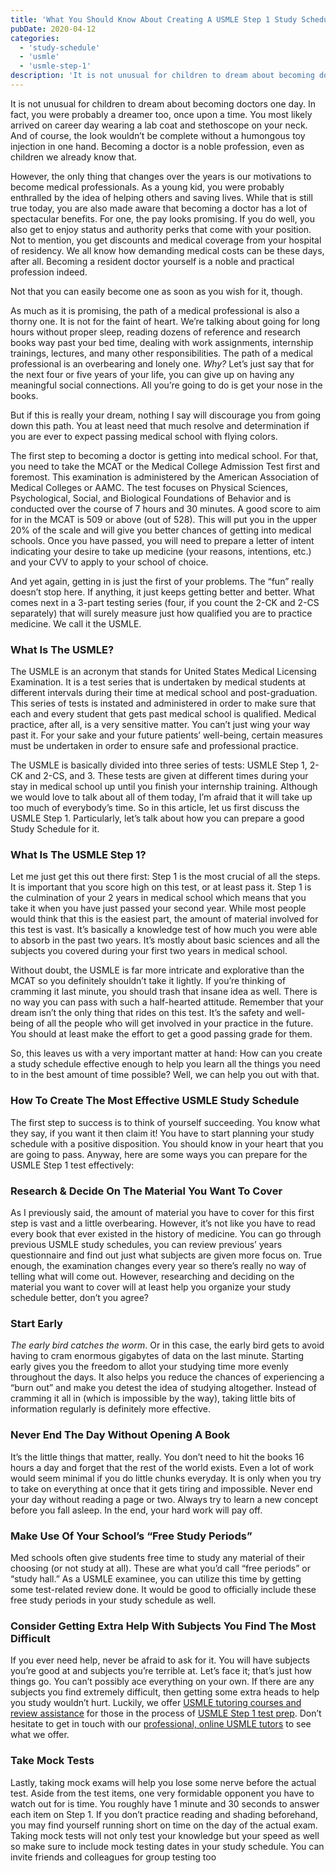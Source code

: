 ```yaml
---
title: 'What You Should Know About Creating A USMLE Step 1 Study Schedule'
pubDate: 2020-04-12
categories:
  - 'study-schedule'
  - 'usmle'
  - 'usmle-step-1'
description: 'It is not unusual for children to dream about becoming doctors one day. In fact, you were probably a dreamer too, once upon a time. You most likely arrived'
---
```


It is not unusual for children to dream about becoming doctors one day. In fact, you were probably a dreamer too, once upon a time. You most likely arrived on career day wearing a lab coat and stethoscope on your neck. And of course, the look wouldn’t be complete without a humongous toy injection in one hand. Becoming a doctor is a noble profession, even as children we already know that.

However, the only thing that changes over the years is our motivations to become medical professionals. As a young kid, you were probably enthralled by the idea of helping others and saving lives. While that is still true today, you are also made aware that becoming a doctor has a lot of spectacular benefits. For one, the pay looks promising. If you do well, you also get to enjoy status and authority perks that come with your position. Not to mention, you get discounts and medical coverage from your hospital of residency. We all know how demanding medical costs can be these days, after all. Becoming a resident doctor yourself is a noble and practical profession indeed.

Not that you can easily become one as soon as you wish for it, though.

As much as it is promising, the path of a medical professional is also a thorny one. It is not for the faint of heart. We’re talking about going for long hours without proper sleep, reading dozens of reference and research books way past your bed time, dealing with work assignments, internship trainings, lectures, and many other responsibilities. The path of a medical professional is an overbearing and lonely one. *Why?* Let’s just say that for the next four or five years of your life, you can give up on having any meaningful social connections. All you’re going to do is get your nose in the books.

But if this is really your dream, nothing I say will discourage you from going down this path. You at least need that much resolve and determination if you are ever to expect passing medical school with flying colors.

The first step to becoming a doctor is getting into medical school. For that, you need to take the MCAT or the Medical College Admission Test first and foremost. This examination is administered by the American Association of Medical Colleges or AAMC. The test focuses on Physical Sciences, Psychological, Social, and Biological Foundations of Behavior and is conducted over the course of 7 hours and 30 minutes. A good score to aim for in the MCAT is 509 or above (out of 528). This will put you in the upper 20% of the scale and will give you better chances of getting into medical schools. Once you have passed, you will need to prepare a letter of intent indicating your desire to take up medicine (your reasons, intentions, etc.) and your CVV to apply to your school of choice.

And yet again, getting in is just the first of your problems. The “fun” really doesn’t stop here. If anything, it just keeps getting better and better. What comes next in a 3-part testing series (four, if you count the 2-CK and 2-CS separately) that will surely measure just how qualified you are to practice medicine. We call it the USMLE.

### **What Is The USMLE?**

The USMLE is an acronym that stands for United States Medical Licensing Examination. It is a test series that is undertaken by medical students at different intervals during their time at medical school and post-graduation. This series of tests is instated and administered in order to make sure that each and every student that gets past medical school is qualified. Medical practice, after all, is a very sensitive matter. You can’t just wing your way past it. For your sake and your future patients’ well-being, certain measures must be undertaken in order to ensure safe and professional practice.

The USMLE is basically divided into three series of tests: USMLE Step 1, 2-CK and 2-CS, and 3. These tests are given at different times during your stay in medical school up until you finish your internship training. Although we would love to talk about all of them today, I’m afraid that it will take up too much of everybody’s time. So in this article, let us first discuss the USMLE Step 1. Particularly, let’s talk about how you can prepare a good Study Schedule for it.

### **What Is The USMLE Step 1?**

Let me just get this out there first: Step 1 is the most crucial of all the steps. It is important that you score high on this test, or at least pass it. Step 1 is the culmination of your 2 years in medical school which means that you take it when you have just passed your second year. While most people would think that this is the easiest part, the amount of material involved for this test is vast. It’s basically a knowledge test of how much you were able to absorb in the past two years. It’s mostly about basic sciences and all the subjects you covered during your first two years in medical school.

Without doubt, the USMLE is far more intricate and explorative than the MCAT so you definitely shouldn’t take it lightly. If you’re thinking of cramming it last minute, you should trash that insane idea as well. There is no way you can pass with such a half-hearted attitude. Remember that your dream isn’t the only thing that rides on this test. It’s the safety and well-being of all the people who will get involved in your practice in the future. You should at least make the effort to get a good passing grade for them.

So, this leaves us with a very important matter at hand: How can you create a study schedule effective enough to help you learn all the things you need to in the best amount of time possible? Well, we can help you out with that.

### **How To Create The Most Effective USMLE Study Schedule**

The first step to success is to think of yourself succeeding. You know what they say, if you want it then claim it! You have to start planning your study schedule with a positive disposition. You should know in your heart that you are going to pass. Anyway, here are some ways you can prepare for the USMLE Step 1 test effectively:

### **Research & Decide On The Material You Want To Cover**

As I previously said, the amount of material you have to cover for this first step is vast and a little overbearing. However, it’s not like you have to read every book that ever existed in the history of medicine. You can go through previous USMLE study schedules, you can review previous’ years questionnaire and find out just what subjects are given more focus on. True enough, the examination changes every year so there’s really no way of telling what will come out. However, researching and deciding on the material you want to cover will at least help you organize your study schedule better, don’t you agree?

### **Start Early**

_The early bird catches the worm_. Or in this case, the early bird gets to avoid having to cram enormous gigabytes of data on the last minute. Starting early gives you the freedom to allot your studying time more evenly throughout the days. It also helps you reduce the chances of experiencing a “burn out” and make you detest the idea of studying altogether. Instead of cramming it all in (which is impossible by the way), taking little bits of information regularly is definitely more effective.

### Never End The Day Without Opening A Book

It’s the little things that matter, really. You don’t need to hit the books 16 hours a day and forget that the rest of the world exists. Even a lot of work would seem minimal if you do little chunks everyday. It is only when you try to take on everything at once that it gets tiring and impossible. Never end your day without reading a page or two. Always try to learn a new concept before you fall asleep. In the end, your hard work will pay off.

### Make Use Of Your School’s “Free Study Periods”

Med schools often give students free time to study any material of their choosing (or not study at all). These are what you’d call “free periods” or “study hall.” As a USMLE examinee, you can utilize this time by getting some test-related review done. It would be good to officially include these free study periods in your study schedule as well.

### Consider Getting Extra Help With Subjects You Find The Most Difficult

If you ever need help, never be afraid to ask for it. You will have subjects you’re good at and subjects you’re terrible at. Let’s face it; that’s just how things go. You can’t possibly ace everything on your own. If there are any subjects you find extremely difficult, then getting some extra heads to help you study wouldn’t hurt. Luckily, we offer [USMLE tutoring courses and review assistance](https://www.medlearnity.com/usmle/) for those in the process of [USMLE Step 1 test prep](https://www.medlearnity.com/usmle-tutoring-step-1/). Don’t hesitate to get in touch with our [professional, online USMLE tutors](http://www.medlearnity.com/our-tutors/) to see what we offer.

### Take Mock Tests

Lastly, taking mock exams will help you lose some nerve before the actual test. Aside from the test items, one very formidable opponent you have to watch out for is time. You roughly have 1 minute and 30 seconds to answer each item on Step 1. If you don’t practice reading and shading beforehand, you may find yourself running short on time on the day of the actual exam. Taking mock tests will not only test your knowledge but your speed as well so make sure to include mock testing dates in your study schedule. You can invite friends and colleagues for group testing too
